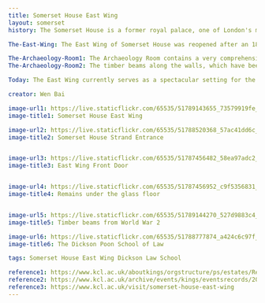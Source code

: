 ```yaml
---
title: Somerset House East Wing
layout: somerset
history: The Somerset House is a former royal palace, one of London's most elegant and historic buildings where Queen Elizabeth the First has lived before she was queen. Additionally,The Royal Academy occupied Old Somerset House for nine years until it was destroyed to make room for William Chambers' replacement structure. The East Wing is on the right side of King’s building, separated by the Quad. King's College London and the Somerset House trust struck an agreement in December 2009 to purchase the East Wing of Somerset House. Finally, King’s has moved into the East Wing 180 years after its founding on the Strand. It was formally inaugurated by Her Majesty The Queen on February 29, 2012 and became King's College London's another new entrance door.   <br/><br/>The East Wing of Somerset House has extended the Strand Campus and provides high-quality space for King’s teaching and research, making it an essential aspect of King's long-term growth. 

The-East-Wing: The East Wing of Somerset House was reopened after an 18-month renovation that began in 2009 after King’s obtained a 78-year lease on the building. The interior design was precisely prepared to complement the historic environment of the structure. Colors have been reinstated in keeping with the Georgian architecture, but also offering a new and modern interior suited for a twenty-first-century functioning structure. The construction has been repaired to the greatest standards, with architectural harmony improved and public access extended, and it has been returned to its historic function as a prominent London public building.

The-Archaeology-Room1: The Archaeology Room contains a very comprehensive cross-section of the site's history, is a fascinating element of this lovely structure. This historical site depicts five periods of London's history:&nbspSaxon and early medieval (7th-8th and 12th-13th centuries), Later medieval (14th-15th century), Tudor to 18th century, Late 18th century forward, and World War 2. (1939-45).   <br/><br/>The remnants visible were unearthed during the refurbishment of Somerset House's East Wing for King’s College London in 2010, as you can see from the glass floor. Much more was discovered but not all of it could be disclosed.  
The-Archaeology-Room2: The timber beams along the walls, which have been brought here for show purposes, were erected in the basement during World War 2. They were employed for strengthening work to help prevent the building from further damage after two bombs landed nearby.

Today: The East Wing currently serves as a spectacular setting for the newly established Dickson Poon School of Law. Inside the building, there are study and lecture spaces for law students. Outside the building, a skating rink has been established on the central square of Somerset House with several restaurants around it, which is a good place for relaxing and entertaining.You can have an online visit on [King's website](https://www.kcl.ac.uk/visit/somerset-house-east-wing)

creator: Wen Bai

image-url1: https://live.staticflickr.com/65535/51789143655_73579919fe_h.jpg
image-title1: Somerset House East Wing

image-url2: https://live.staticflickr.com/65535/51788520368_57ac41dd6c_h.jpg
image-title2: Somerset House Strand Entrance


image-url3: https://live.staticflickr.com/65535/51787456482_58ea97adc2_h.jpg
image-title3: East Wing Front Door


image-url4: https://live.staticflickr.com/65535/51787456952_c9f5356831_h.jpg
image-title4: Remains under the glass floor


image-url5: https://live.staticflickr.com/65535/51789144270_527d9883c4_h.jpg
image-title5: Timber beams from World War 2

image-url6: https://live.staticflickr.com/65535/51788777874_a424c6c97f_h.jpg
image-title6: The Dickson Poon School of Law

tags: Somerset House East Wing Dickson Law School 

reference1: https://www.kcl.ac.uk/aboutkings/orgstructure/ps/estates/Real-Estate/completed/Somerset-House-East-Wing
reference2: https://www.kcl.ac.uk/archive/events/kings/eventsrecords/2012/March/The-Royal-Academy-in-Old-Somerset-House
reference3: https://www.kcl.ac.uk/visit/somerset-house-east-wing
---
```




